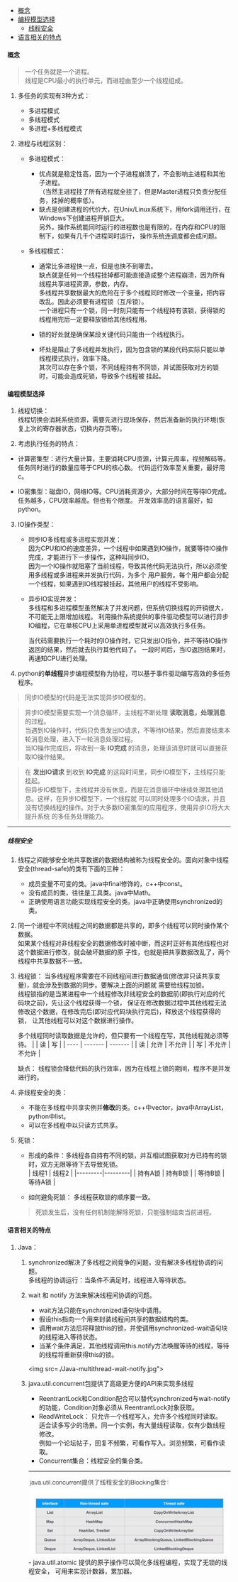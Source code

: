 
<!-- vim-markdown-toc GFM -->

- [概念](#概念)
- [编程模型选择](#编程模型选择)
  - [线程安全](#线程安全)
- [语言相关的特点](#语言相关的特点)

<!-- vim-markdown-toc -->


#### 概念

> 一个任务就是一个进程。  
  线程是CPU最小的执行单元，而进程由至少一个线程组成。

1. 多任务的实现有3种方式：  
    - 多进程模式  
    - 多线程模式  
    - 多进程+多线程模式  

2. 进程与线程区别：  
    - 多进程模式：  
      - 优点就是稳定性高，因为一个子进程崩溃了，不会影响主进程和其他子进程。  
       （当然主进程挂了所有进程就全挂了，但是Master进程只负责分配任务，挂掉的概率低）。  
      - 缺点是创建进程的代价大，在Unix/Linux系统下，用fork调用还行，在Windows下创建进程开销巨大。  
        另外，操作系统能同时运行的进程数也是有限的，在内存和CPU的限制下，如果有几千个进程同时运行，
        操作系统连调度都会成问题。  

   - 多线程模式：  
     - 通常比多进程快一点，但是也快不到哪去。  
        缺点就是任何一个线程挂掉都可能直接造成整个进程崩溃，因为所有线程共享进程资源，参数，内存。  
        多线程共享数据最大的危险在于多个线程同时修改一个变量，把内容改乱。因此必须要有进程锁（互斥锁）。  
        一个进程只有一个锁，同一时刻只能有一个线程持有该锁，获得锁的线程用完后一定要释放锁给其他线程用。  

     - 锁的好处就是确保某段关键代码只能由一个线程执行。  
     - 坏处是阻止了多线程并发执行，因为包含锁的某段代码实际只能以单线程模式执行，效率下降。  
        其次可以存在多个锁，不同线程持有不同锁，并试图获取对方的锁时，可能会造成死锁，导致多个线程被
        挂起。


#### 编程模型选择  

1. 线程切换：   
   线程切换会消耗系统资源，需要先进行现场保存，然后准备新的执行环境(恢复上次的寄存器状态，切换内存页等)。

2. 考虑执行任务的特点：  
  - 计算密集型：进行大量计算，主要消耗CPU资源，计算元周率，视频解码等。  
    任务同时进行的数量应等于CPU的核心数。
    代码运行效率至关重要，最好用c。

  - IO密集型：磁盘IO，网络IO等。CPU消耗资源少，大部分时间在等待IO完成。  
    任务越多，CPU效率越高。但也有个限度。
    开发效率高的语言最好，如python。

3. IO操作类型：  
   - 同步IO多线程或多进程实现并发：  
     因为CPU和IO的速度差异，一个线程中如果遇到IO操作，就要等待IO操作完成，才能进行下一步操作，这种叫同步IO。  
     因为一个IO操作就阻塞了当前线程，导致其他代码无法执行，所以必须使用多线程或多进程来并发执行代码，为多个
     用户服务。每个用户都会分配一个线程，如果遇到IO线程被挂起，其他用户的线程不受影响。

   - 异步IO实现并发：  
     多线程和多进程模型虽然解决了并发问题，但系统切换线程的开销很大，不可能无上限增加线程。
     利用操作系统提供的事件驱动模型可以进行异步IO编程，它在单核CPU上采用单进程模型就可以高效执行多任务。

     当代码需要执行一个耗时的IO操作时，它只发出IO指令，并不等待IO操作返回的结果，然后就去执行其他代码了。
     一段时间后，当IO返回结果时，再通知CPU进行处理。

4. python的**单线程**异步编程模型称为协程，可以基于事件驱动编写高效的多任务程序。  


> 同步IO模型的代码是无法实现异步IO模型的。  

> 异步IO模型需要实现一个消息循环，主线程不断处理 **读取消息，处理消息** 的过程。  
  当遇到IO操作时，代码只负责发出IO请求，不等待IO结果，然后直接结束本轮消息处理，进入下一轮消息处理过程。  
  当IO操作完成后，将收到一条 **IO完成** 的消息，处理该消息时就可以直接获取IO操作结果。  

> 在 **发出IO请求** 到收到 **IO完成** 的这段时间里，同步IO模型下，主线程只能挂起。  
  但异步IO模型下，主线程并没有休息，而是在消息循环中继续处理其他消息。这样，在异步IO模型下，一个线程就
  可以同时处理多个IO请求，并且没有切换线程的操作。对于大多数IO密集型的应用程序，使用异步IO将大大提升系统
  的多任务处理能力。  

---


##### 线程安全

1. 线程之间能够安全地共享数据的数据结构被称为线程安全的。面向对象中线程安全(thread-safe)的类有下面的三种：
    - 成员变量不可变的类。java中final修饰的，c++中const。
    - 没有成员的类，往往是工具类。java中Math。
    - 正确使用语言功能实现线程安全的类。java中正确使用synchronized的类。

2. 同一个进程中不同线程之间的数据都是共享的，即多个线程可以同时操作某个数据。  
   如果某个线程对非线程安全的数据修改时被中断，而这时正好有其他线程也对这个数据进行修改，就会破坏数据的原
   子性，也就是把共享数据改乱了，两个线程中共享数据不一致。  

3. 线程锁：
   当多线程程序需要在不同线程间进行数据通信(修改非只读共享变量)，就会涉及到数据的同步。要解决上面的问题就
   需要给线程加锁。  
   线程锁指的是当某进程中一个线程修改非线程安全的数据前(即执行对应的代码块之前)，先让这个线程获得一个锁，
   保证在修改数据过程中其他线程无法修改这个数据，在修改完后(即对应代码块执行完后)，释放这个线程获得的锁，
   让其他线程可以对这个数据进行操作。
    
   多个线程同时读取数据是允许的，但只要有一个线程在写，其他线程就必须等待。
   |      | 读      | 写      |
   | ---- | ------- | ------- |
   | 读   | 允许    | 不允许  |
   | 写   | 不允许  | 不允许  |

   缺点： 线程锁会降低代码的执行效率，因为在线程上锁的期间，程序不是并发进行的。

4. 非线程安全的类：
    - 不能在多线程中共享实例并**修改**的类。c++中vector，java中ArrayList，python中list。
    - 可以在多线程中以只读方式共享。

5. 死锁：
    - 形成的条件：多线程各自持有不同的锁，并互相试图获取对方已持有的锁时，双方无限等待下去导致死锁。  
       |  线程1  |  线程2  |
       |---------|---------|
       | 持有A锁 | 持有B锁 |
       | 等待B锁 | 等待A锁 |

    - 如何避免死锁： 多线程获取锁的顺序要一致。

    > 死锁发生后，没有任何机制能解除死锁，只能强制结束当前进程。


#### 语言相关的特点

1. Java：
    1. synchronized解决了多线程之间竞争的问题，没有解决多线程协调的问题。  
       多线程的协调运行：当条件不满足时，线程进入等待状态。

    2. wait 和 notify 方法来解决线程间协调的问题。
        - wait方法只能在synchronized语句块中调用。
        - 假设this指向一个用来封装线程间共享的数据结构的类。
        - 调用wait方法后将释放this的锁，并使调用synchronized-wait语句块的线程进入等待状态。
        - 当某个条件满足，其他线程调用this.notify方法唤醒等待的线程，等待的线程将重新获得this的锁。  
        > 
         <img src=./Java-multithread-wait-notify.jpg">

    3. java.util.concurrent包提供了高级更方便的API来实现多线程
        - ReentrantLock和Condition配合可以替代synchronized与wait-notify的功能，Condition对象必须从
          ReentrantLock对象获取。
        - ReadWriteLock： 只允许一个线程写入，允许多个线程同时读取。  
          适合读多写少的场景。同一个实例，有大量线程读取，仅有少数线程修改。  
          例如一个论坛帖子，回复不频繁，可看作写入。浏览频繁，可看作读取。
        - Concurrent集合：线程安全的集合类。
        - ---
         <img src="./java-threadsafe-BlockConllection.png">
        - java.util.atomic 提供的原子操作可以简化多线程编程，实现了无锁的线程安全，
          可用来实现计数器，累加器。

